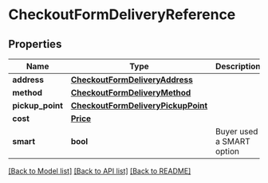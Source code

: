 # CheckoutFormDeliveryReference

## Properties
Name | Type | Description | Notes
------------ | ------------- | ------------- | -------------
**address** | [**CheckoutFormDeliveryAddress**](CheckoutFormDeliveryAddress.md) |  | [optional] 
**method** | [**CheckoutFormDeliveryMethod**](CheckoutFormDeliveryMethod.md) |  | [optional] 
**pickup_point** | [**CheckoutFormDeliveryPickupPoint**](CheckoutFormDeliveryPickupPoint.md) |  | [optional] 
**cost** | [**Price**](Price.md) |  | [optional] 
**smart** | **bool** | Buyer used a SMART option | [optional] 

[[Back to Model list]](../README.md#documentation-for-models) [[Back to API list]](../README.md#documentation-for-api-endpoints) [[Back to README]](../README.md)


